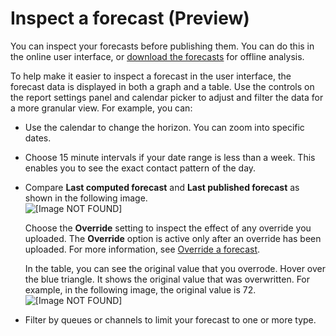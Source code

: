 # Inspect a forecast \(Preview\)<a name="inspect-forecast"></a>

You can inspect your forecasts before publishing them\. You can do this in the online user interface, or [download the forecasts](download-forecasts.md) for offline analysis\.

To help make it easier to inspect a forecast in the user interface, the forecast data is displayed in both a graph and a table\. Use the controls on the report settings panel and calendar picker to adjust and filter the data for a more granular view\. For example, you can:
+ Use the calendar to change the horizon\. You can zoom into specific dates\.
+ Choose 15 minute intervals if your date range is less than a week\. This enables you to see the exact contact pattern of the day\.
+ Compare **Last computed forecast** and **Last published forecast** as shown in the following image\.  
![\[Image NOT FOUND\]](http://docs.aws.amazon.com/connect/latest/adminguide/images/wfm-forecasting-compare-last-published.png)

  Choose the **Override** setting to inspect the effect of any override you uploaded\. The **Override** option is active only after an override has been uploaded\. For more information, see [Override a forecast](override-forecast.md)\.

  In the table, you can see the original value that you overrode\. Hover over the blue triangle\. It shows the original value that was overwritten\. For example, in the following image, the original value is 72\.   
![\[Image NOT FOUND\]](http://docs.aws.amazon.com/connect/latest/adminguide/images/wfm-forecasting-override-original-value.png)
+ Filter by queues or channels to limit your forecast to one or more type\.